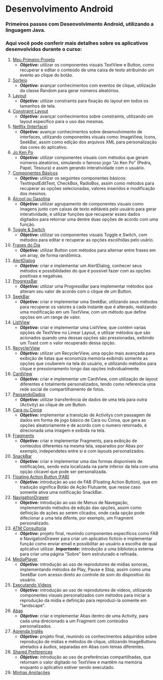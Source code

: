 # Desenvolvimento Android
### Primeiros passos com Desenvolvimento Android, utilizando a linguagem Java.
### Aqui você pode conferir mais detalhes sobre os aplicativos desenvolvidos durante o curso:
1) [Meu Primeiro Projeto](/01.%20Meu%20Primeiro%20Projeto)
   * ***Objetivo:*** utilizar os componentes visuais TextView e Button, como recuperar e editar o conteúdo de uma caixa de texto atribuindo um evento ao clique do botão.
2) [Sorteio](/02.%20Sorteio)
   * ***Objetivo:*** avançar conhecimentos com eventos de clique, utilização da classe Random para gerar números aleatórios.
3) [Layout](/03.%20Layout)
   * ***Objetivo:*** utilizar constraints para fixação do layout em todos os tamanhos de tela.
4) [Constraint Layout](/04.%20Constraint%20Layout)
   * ***Objetivo:*** avançar conhecimentos sobre constraints, utilizando um layout específico para o uso das mesmas.
5) [Netflix (Interface)](/05.%20Netflix%20(Interface))
   * ***Objetivo:*** avançar conhecimentos sobre desenvolvimento de interfaces, utilizando componentes visuais como: ImageView, Icons, SeekBar, assim como edição dos arquivos XML para personalização das cores do aplicativo.
6) [Jo Ken Po](/06.%20Jo%20Ken%20Po)
   * ***Objetivo:*** utilizar componentes visuais com métodos que geram números aleatórios, simulando o famoso jogo "Jo Ken Po" (Pedra, Papel, Tesoura) e assim gerando interatividade com o usuário.
7) [Componentes Básicos](/07.%20Componentes%20Basicos)
   * ***Objetivo:*** utilizar os seguintes componentes básicos: TextInputEditText, CheckBox, RadioBox, assim como métodos para recuperar as opções selecionadas, valores inseridos e modificação dos mesmos.
8) [Álcool ou Gasolina](/08.%20Álcool%20ou%20Gasolina)
   * ***Objetivo:*** utilizar agrupamento de componentes visuais como imagens junto com caixas de texto editáveis pelo usuário para gerar interatividade, e utilizar funções que recuperar esses dados digitados para retornar uma dentre duas opções de acordo com uma função.
9) [Toggle & Switch](/09.%20Toggle%20%26%20Switch)
   * ***Objetivo:*** utilizar os componentes visuais Toggle e Switch, com métodos para editar e recuperar as opções escolhidas pelo usário.
10) [Frases do Dia](/10.%20Frases%20do%20Dia)
    * ***Objetivo:*** utilizar Button com métodos para alternar entre frases em um array, de forma randômica. 
11) [AlertDialog](/11.%20AlertDialog)
    * ***Objetivo:*** criar e implementar um AlertDialog, conhecer seus métodos e possibilidades do que é possível fazer com as opções positivas e negativas.
12) [ProgressBar](/12.%20ProgressBar)
    * ***Objetivo:*** utilizar uma ProgressBar para implementar métodos que alteram seu valor de acordo com o clique de um Button.
13) [SeekBar](/13.%20SeekBar)
    * ***Objetivo:*** criar e implementar uma SeekBar, utilizando seus métodos para recuperar os valores a cada instante que é alterado, realizando uma modificação em um TextView, com um método que define opções em um range de valor.
14) [ListView](/14.%20ListView)
    * ***Objetivo:*** criar e implementar uma ListView, que contém varias opções de TextView no Linear Layout, e utilizar métodos que são acionados quando uma dessas opções são pressionadas, exibindo um Toast com o valor recuperado dessa opção.
15) [RecyclerView](/15.%20RecyclerView)
    * ***Objetivo:*** utilizar um RecyclerView, uma opção mais avançada para exibição de listas que economiza memória exibindo somente as opções que couberem na tela do usuário, e utilizando métodos para clique e pressionamento longo das opções individualmente.
16) [CardView](/16.%20CardView)
    * ***Objetivo:*** criar e implementar um CardView, com utilização de layout diferentes e totalmente personalizados, tendo como referencia uma rede social de compartilhamento de fotos.
17) [PassandoDados](/17.%20PassandoDados)
    * ***Objetivo:*** utilizar transferência de dados de uma tela para outra (Activity) ao clique de um Button.
18) [Cara ou Coroa](/18.%20Cara%20ou%20Coroa)
    * ***Objetivo:*** implementar a transição de Activitys com passagem de dados em forma de jogo básico de Cara ou Coroa, que gera as opções aleatoriamente e de acordo com o numero retornado, é direcionada uma imagem e exibida na tela.
19) [Fragments](/19.%20Fragments)
    * ***Objetivo:*** criar e implementar Fragments, para exibição de conteúdos diferentes na mesma tela, separados por Abas por exemplo, independetes entre si e com layouts personalizados.
20) [SnackBar](/20.%20SnackBar)
    * ***Objetivo:*** criar e implementar uma das formas disponíveis de notificações, sendo esta localizada na parte inferior da tela com uma opção clicavel que pode ser personalizada.
21) [Floating Action Button (FAB)](/21.%20Floating%20Action%20Button%20(FAB))
    * ***Objetivo:*** introdução ao uso de FAB (Floating Action Button), que em tradução significa Botão de Ação Flutuante, que nesse caso somente ativa uma notificação SnackBar.
22) [NavigationDrawer](/22.%20NavigationDrawer)
    * ***Objetivo:*** introdução ao uso de Menus de Navegação, implementando métodos de edição das opções, assim como definição de ações ao serem clicados, onde cada opção pode difecionar a uma tela difente, por exemplo, um Fragment personalizado. 
23) [ATM Consultoria](/23.%20ATM%20Consultoria)
    * ***Objetivo:*** projeto final, reunindo componentes específicos como FAB e NavigationDrawer para criar um aplicativo ficticío e implementar função como enviar email e possibilitar ao usuário a escolha de qual aplicativo utilizar. ***Importante:*** introdução a uma biblioteca externa para criar uma página "Sobre" bem estruturado e refinada.
24) [MediaPlayer](/24.%20MediaPlayer)
    * ***Objetivo:*** introdução ao uso de reprodutores de mídias sonoras, implementando métodos de Play, Pause e Stop, assim como uma SeekBar com acesso direto ao controle de som do dispositivo do usuário.
25) [Executando Videos](/25.%20Executando%20Videos)
    * ***Objetivo:*** introdução ao uso de reprodutores de vídeos, utilizando componentes visuais personalizados com métodos para iniciar a reprodução da mídia e definição para reproduzi-la somente em "landscape".
26) [Abas](/26.%20Abas)
    * ***Objetivo:*** criar e implementar Abas dentro de uma Activity, para cada uma direcionado a um Fragment com conteúdos personalizados. 
27) [Aprenda Inglês](/27.%20Aprenda%20Inglês)
    * ***Objetivo:*** projeto final, reunindo os conhecimentos adquiridos sobre reprodução de mídias e métodos de clique, utilizando ImageButtons atrelados a áudios, separadas em Abas com temas diferentes.
28) [Shared Preferences](/28.%20Shared%20Preferences)
    * ***Objetivo:*** introdução ao uso de preferências compartilhadas, que retornam o valor digitado no TextView e mantêm na memória enquanto o aplicativo estiver sendo executado.
29) [Minhas Anotações](/29.%20Minhas%20Anotações)
